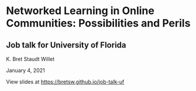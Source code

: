 # Networked Learning in Online Communities: Possibilities and Perils

## Job talk for University of Florida

K. Bret Staudt Willet

January 4, 2021

View slides at https://bretsw.github.io/job-talk-uf

